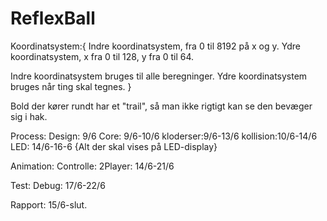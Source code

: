 # ReflexBall



Koordinatsystem:{
  Indre koordinatsystem, fra 0 til 8192 på x og y.
  Ydre koordinatsystem, x fra 0 til 128, y fra 0 til 64.
  
  Indre koordinatsystem bruges til alle beregninger.
  Ydre koordinatsystem bruges når ting skal tegnes.
}

Bold der kører rundt har et "trail", så man ikke rigtigt kan se den bevæger sig i hak.



Process:
  Design:   9/6
  Core:     9/6-10/6
  kloderser:9/6-13/6
  kollision:10/6-14/6
  LED:      14/6-16-6 {Alt der skal vises på LED-display}
  
  Animation:
  Controlle:
  2Player:  14/6-21/6
  
  Test:
  Debug:    17/6-22/6
  
  Rapport:  15/6-slut.

